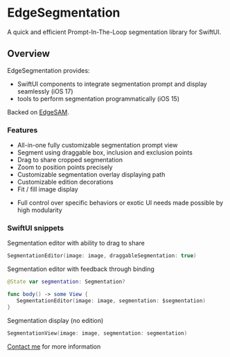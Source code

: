 # EdgeSegmentation

A quick and efficient Prompt-In-The-Loop segmentation library for SwiftUI.

## Overview

EdgeSegmentation provides:

- SwiftUI components to integrate segmentation prompt and display seamlessly (iOS 17)
- tools to perform segmentation programmatically (iOS 15)

Backed on [EdgeSAM](https://github.com/chongzhou96/EdgeSAM).

### Features

- All-in-one fully customizable segmentation prompt view
- Segment using draggable box, inclusion and exclusion points
- Drag to share cropped segmentation
- Zoom to position points precisely
- Customizable segmentation overlay displaying path
- Customizable edition decorations
- Fit / fill image display

+ Full control over specific behaviors or exotic UI needs made possible by high modularity

### SwiftUI snippets

Segmentation editor with ability to drag to share

```swift
SegmentationEditor(image: image, draggableSegmentation: true)
```

Segmentation editor with feedback through binding

```swift
@State var segmentation: Segmentation?

func body() -> some View {
   SegmentationEditor(image: image, segmentation: $segmentation)
}
```

Segmentation display (no edition)

```swift
SegmentationView(image: image, segmentation: segmentation)
```

[Contact me](mailto:pierre@pittscraft.com?subject=EdgeSegmentation%20info) for more information
